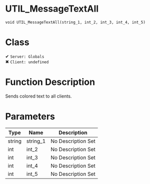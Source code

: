 # UTIL_MessageTextAll
```
void UTIL_MessageTextAll(string_1, int_2, int_3, int_4, int_5)
```
# Class
✔ `Server: Globals`  
✖ `Client: undefined`  

# Function Description
Sends colored text to all clients.
# Parameters
Type|Name|Description
--|--|--
string|string_1|No Description Set
int|int_2|No Description Set
int|int_3|No Description Set
int|int_4|No Description Set
int|int_5|No Description Set
